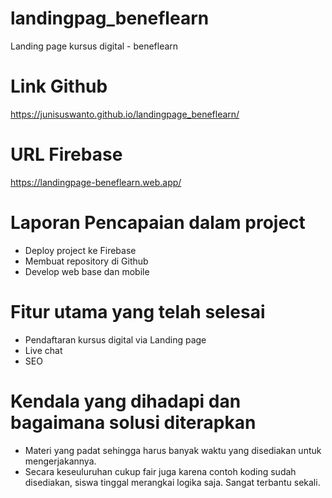 # landingpag_beneflearn

Landing page kursus digital - beneflearn

# Link Github

https://junisuswanto.github.io/landingpage_beneflearn/

# URL Firebase

https://landingpage-beneflearn.web.app/

# Laporan Pencapaian dalam project

- Deploy project ke Firebase
- Membuat repository di Github
- Develop web base dan mobile

# Fitur utama yang telah selesai

- Pendaftaran kursus digital via Landing page
- Live chat
- SEO

# Kendala yang dihadapi dan bagaimana solusi diterapkan

- Materi yang padat sehingga harus banyak waktu yang disediakan untuk mengerjakannya.
- Secara keseuluruhan cukup fair juga karena contoh koding sudah disediakan, siswa tinggal merangkai logika saja. Sangat terbantu sekali.
